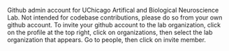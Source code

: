 Github admin account for UChicago Artifical and Biological Neuroscience Lab. Not intended for codebase contributions, please do so from your own github account. To invite your github account to the lab organization, click on the profile at the top right, click on organizations, then select the lab organization that appears. Go to people, then click on invite member. 

